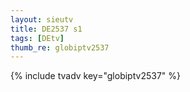 ```yaml
--- 
layout: sieutv
title: DE2537 s1
tags: [DEtv]
thumb_re: globiptv2537
---
```

{% include tvadv key="globiptv2537" %} 
